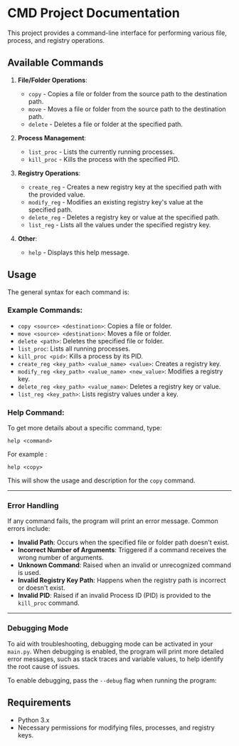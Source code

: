 # CMD Project Documentation

This project provides a command-line interface for performing various file, process, and registry operations.

## Available Commands

1. **File/Folder Operations**:
    - `copy` - Copies a file or folder from the source path to the destination path.
    - `move` - Moves a file or folder from the source path to the destination path.
    - `delete` - Deletes a file or folder at the specified path.

2. **Process Management**:
    - `list_proc` - Lists the currently running processes.
    - `kill_proc` - Kills the process with the specified PID.

3. **Registry Operations**:
    - `create_reg` - Creates a new registry key at the specified path with the provided value.
    - `modify_reg` - Modifies an existing registry key's value at the specified path.
    - `delete_reg` - Deletes a registry key or value at the specified path.
    - `list_reg` - Lists all the values under the specified registry key.

4. **Other**:
    - `help` - Displays this help message.

## Usage

The general syntax for each command is:

### Example Commands:

- `copy <source> <destination>`: Copies a file or folder.
- `move <source> <destination>`: Moves a file or folder.
- `delete <path>`: Deletes the specified file or folder.
- `list_proc`: Lists all running processes.
- `kill_proc <pid>`: Kills a process by its PID.
- `create_reg <key_path> <value_name> <value>`: Creates a registry key.
- `modify_reg <key_path> <value_name> <new_value>`: Modifies a registry key.
- `delete_reg <key_path> <value_name>`: Deletes a registry key or value.
- `list_reg <key_path>`: Lists registry values under a key.

### Help Command:

To get more details about a specific command, type: 

`help <command>`

For example :

 `help <copy>`

This will show the usage and description for the `copy` command.

---

### Error Handling

If any command fails, the program will print an error message. Common errors include:

- **Invalid Path**: Occurs when the specified file or folder path doesn't exist.
- **Incorrect Number of Arguments**: Triggered if a command receives the wrong number of arguments.
- **Unknown Command**: Raised when an invalid or unrecognized command is used.
- **Invalid Registry Key Path**: Happens when the registry path is incorrect or doesn't exist.
- **Invalid PID**: Raised if an invalid Process ID (PID) is provided to the `kill_proc` command.

---
### Debugging Mode

To aid with troubleshooting, debugging mode can be activated in your `main.py`. When debugging is enabled, the program will print more detailed error messages, such as stack traces and variable values, to help identify the root cause of issues.

To enable debugging, pass the `--debug` flag when running the program:

## Requirements

- Python 3.x
- Necessary permissions for modifying files, processes, and registry keys.